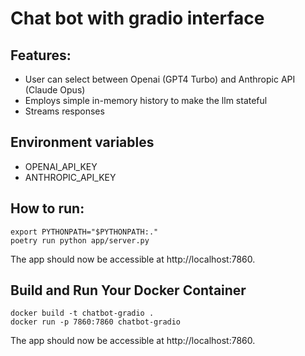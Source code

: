# Chat bot with gradio interface

## Features:
- User can select between Openai (GPT4 Turbo) and Anthropic API (Claude Opus)
- Employs simple in-memory history to make the llm stateful
- Streams responses

## Environment variables
- OPENAI_API_KEY
- ANTHROPIC_API_KEY

## How to run:
```
export PYTHONPATH="$PYTHONPATH:."
poetry run python app/server.py
```
The app should now be accessible at http://localhost:7860.

## Build and Run Your Docker Container
```
docker build -t chatbot-gradio .
docker run -p 7860:7860 chatbot-gradio
```
The app should now be accessible at http://localhost:7860.
